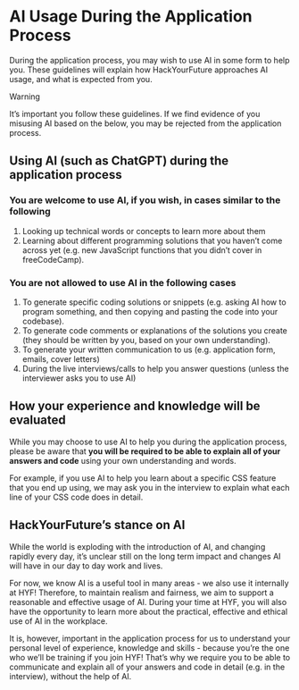 # AI Usage During the Application Process

During the application process, you may wish to use AI in some form to help you. These guidelines will explain how HackYourFuture approaches AI usage, and what is expected from you.

> [!WARNING]
> It’s important you follow these guidelines. If we find evidence of you misusing AI based on the below, you may be rejected from the application process.

## Using AI (such as ChatGPT) during the application process

### You are welcome to use AI, if you wish, in cases similar to the following

1. Looking up technical words or concepts to learn more about them
1. Learning about different programming solutions that you haven’t come across yet (e.g. new JavaScript functions that you didn’t cover in freeCodeCamp).

### You are not allowed to use AI in the following cases

1. To generate specific coding solutions or snippets (e.g. asking AI how to program something, and then copying and pasting the code into your codebase).
1. To generate code comments or explanations of the solutions you create (they should be written by you, based on your own understanding).
1. To generate your written communication to us (e.g. application form, emails, cover letters)
1. During the live interviews/calls to help you answer questions (unless the interviewer asks you to use AI)

## How your experience and knowledge will be evaluated

While you may choose to use AI to help you during the application process, please be aware that **you will be required to be able to explain all of your answers and code** using your own understanding and words.

For example, if you use AI to help you learn about a specific CSS feature that you end up using, we may ask you in the interview to explain what each line of your CSS code does in detail.

## HackYourFuture’s stance on AI

While the world is exploding with the introduction of AI, and changing rapidly every day, it’s unclear still on the long term impact and changes AI will have in our day to day work and lives.

For now, we know AI is a useful tool in many areas - we also use it internally at HYF! Therefore, to maintain realism and fairness, we aim to support a reasonable and effective usage of AI. During your time at HYF, you will also have the opportunity to learn more about the practical, effective and ethical use of AI in the workplace.

It is, however, important in the application process for us to understand your personal level of experience, knowledge and skills - because you’re the one who we’ll be training if you join HYF! That’s why we require you to be able to communicate and explain all of your answers and code in detail (e.g. in the interview), without the help of AI.
